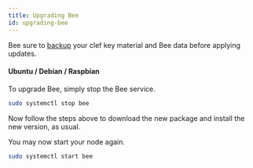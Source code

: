 ```yaml
---
title: Upgrading Bee
id: upgrading-bee
---
```


Bee sure to [backup](/docs/maintenance/backups) your clef key material and Bee data before applying updates.

#### Ubuntu / Debian / Raspbian

To upgrade Bee, simply stop the Bee service.

```sh
sudo systemctl stop bee
```

Now follow the steps above to download the new package and install the new version, as usual.

You may now start your node again.

```sh
sudo systemctl start bee
```
